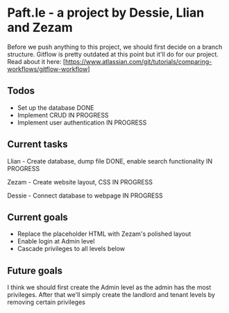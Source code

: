 # Paft.Ie - a project by Dessie, Llian and Zezam

Before we push anything to this project, we should first decide on a branch structure. Gitflow is pretty outdated at this point but it'll do for our project. Read about it here:
[https://www.atlassian.com/git/tutorials/comparing-workflows/gitflow-workflow]


## Todos
- Set up the database DONE
- Implement CRUD IN PROGRESS
- Implement user authentication IN PROGRESS


## Current tasks
Llian - Create database, dump file DONE, enable search functionality IN PROGRESS

Zezam - Create website layout, CSS IN PROGRESS

Dessie - Connect database to webpage IN PROGRESS

## Current goals
- Replace the placeholder HTML with Zezam's polished layout
- Enable login at Admin level
- Cascade privileges to all levels below 

## Future goals
I think we should first create the Admin level as the admin has the most privileges. After that we'll simply create the landlord and tenant levels by removing certain privileges
